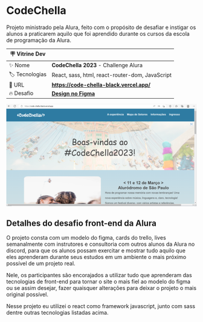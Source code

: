 # CodeChella

Projeto ministrado pela Alura, feito com o propósito de desafiar e instigar os alunos a praticarem aquilo que foi aprendido durante os cursos da escola de programação da Alura.

| 🪧 Vitrine Dev |  |
| ------------- | - |
| ✨ Nome       | **CodeChella 2023** - Challenge Alura |
| 🏷️ Tecnologias | React, sass, html, react-router-dom, JavaScript |
| 🚀 URL         | **https://code-chella-black.vercel.app/** |
| 🔥 Desafio     | [**Design no Figma**](https://www.figma.com/file/xHLPBeA2ujaXbBjHMK9xh7/CodeChella-%7C-Challenge-I---Front-end-2023) |

![](./public/imagens/code-chella.png#vitrinedev)

<div id="challenge"></div>

## Detalhes do desafio front-end da Alura

O projeto consta com um modelo do figma, cards do trello, lives semanalmente com instrutores e consultoria com outros alunos da Alura no discord, para que os alunos possam exercitar e mostrar tudo aquilo que eles aprenderam durante seus estudos em um ambiente o mais próximo possível de um projeto real.

Nele, os participantes são encorajados a utilizar tudo que aprenderam das tecnologias de front-end para tornar o site o mais fiel ao modelo do figma ou se assim desejar, fazer quaisquer alterações para deixar o projeto o mais original possível.

Nesse projeto eu utilizei o react como framework javascript, junto com sass dentre outras tecnologias listadas acima.
